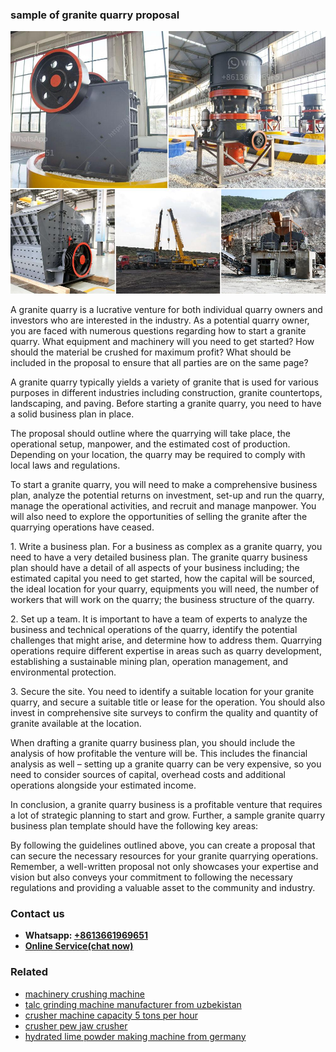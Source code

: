 <h3>sample of granite quarry proposal</h3><img src='1703042447.jpg' alt=''><p>A granite quarry is a lucrative venture for both individual quarry owners and investors who are interested in the industry. As a potential quarry owner, you are faced with numerous questions regarding how to start a granite quarry. What equipment and machinery will you need to get started? How should the material be crushed for maximum profit? What should be included in the proposal to ensure that all parties are on the same page?</p><p>A granite quarry typically yields a variety of granite that is used for various purposes in different industries including construction, granite countertops, landscaping, and paving. Before starting a granite quarry, you need to have a solid business plan in place.</p><p>The proposal should outline where the quarrying will take place, the operational setup, manpower, and the estimated cost of production. Depending on your location, the quarry may be required to comply with local laws and regulations.</p><p>To start a granite quarry, you will need to make a comprehensive business plan, analyze the potential returns on investment, set-up and run the quarry, manage the operational activities, and recruit and manage manpower. You will also need to explore the opportunities of selling the granite after the quarrying operations have ceased.</p><p>1. Write a business plan. For a business as complex as a granite quarry, you need to have a very detailed business plan. The granite quarry business plan should have a detail of all aspects of your business including; the estimated capital you need to get started, how the capital will be sourced, the ideal location for your quarry, equipments you will need, the number of workers that will work on the quarry; the business structure of the quarry.</p><p>2. Set up a team. It is important to have a team of experts to analyze the business and technical operations of the quarry, identify the potential challenges that might arise, and determine how to address them. Quarrying operations require different expertise in areas such as quarry development, establishing a sustainable mining plan, operation management, and environmental protection.</p><p>3. Secure the site. You need to identify a suitable location for your granite quarry, and secure a suitable title or lease for the operation. You should also invest in comprehensive site surveys to confirm the quality and quantity of granite available at the location.</p><p>When drafting a granite quarry business plan, you should include the analysis of how profitable the venture will be. This includes the financial analysis as well – setting up a granite quarry can be very expensive, so you need to consider sources of capital, overhead costs and additional operations alongside your estimated income.</p><p>In conclusion, a granite quarry business is a profitable venture that requires a lot of strategic planning to start and grow. Further, a sample granite quarry business plan template should have the following key areas:</p><p>By following the guidelines outlined above, you can create a proposal that can secure the necessary resources for your granite quarrying operations. Remember, a well-written proposal not only showcases your expertise and vision but also conveys your commitment to following the necessary regulations and providing a valuable asset to the community and industry.</p><h3>Contact us</h3><ul><li><strong>Whatsapp:&nbsp;<a href="https://wa.me/8613661969651">+8613661969651</a></strong></li><li><a href="https://swt.shibang-china.com/?git&amp;zhl&amp;sample of granite quarry proposal"><strong>Online Service(chat now)</strong></a></li></ul><h3>Related</h3><ul><li><a href='machinery crushing machine.md'>machinery crushing machine</a></li><li><a href='talc grinding machine manufacturer from uzbekistan.md'>talc grinding machine manufacturer from uzbekistan</a></li><li><a href='crusher machine capacity 5 tons per hour.md'>crusher machine capacity 5 tons per hour</a></li><li><a href='crusher pew jaw crusher.md'>crusher pew jaw crusher</a></li><li><a href='hydrated lime powder making machine from germany.md'>hydrated lime powder making machine from germany</a></li></ul>